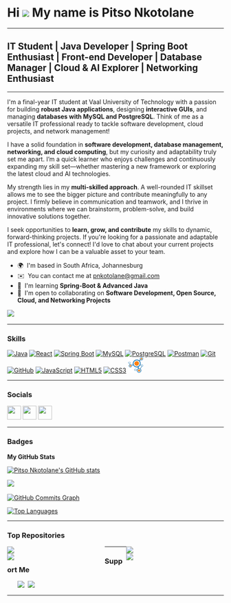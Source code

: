 
# Hi ![](https://user-images.githubusercontent.com/18350557/176309783-0785949b-9127-417c-8b55-ab5a4333674e.gif) My name is **Pitso Nkotolane**
_______________________________________________________________________________________________________________________________________________________________________

## IT Student | Java Developer | Spring Boot Enthusiast | Front-end Developer | Database Manager | Cloud & AI Explorer | Networking Enthusiast
_______________________________________________________________________________________________________________________________________________________________________

I'm a final-year IT student at Vaal University of Technology with a passion for building **robust Java applications**, designing **interactive GUIs**, and managing **databases with MySQL and PostgreSQL**. Think of me as a versatile IT professional ready to tackle software development, cloud projects, and network management! <br />

I have a solid foundation in **software development, database management, networking, and cloud computing**, but my curiosity and adaptability truly set me apart. I’m a quick learner who enjoys challenges and continuously expanding my skill set—whether mastering a new framework or exploring the latest cloud and AI technologies. <br />

My strength lies in my **multi-skilled approach**. A well-rounded IT skillset allows me to see the bigger picture and contribute meaningfully to any project. I firmly believe in communication and teamwork, and I thrive in environments where we can brainstorm, problem-solve, and build innovative solutions together. <br />

I seek opportunities to **learn, grow, and contribute** my skills to dynamic, forward-thinking projects. If you're looking for a passionate and adaptable IT professional, let's connect! I'd love to chat about your current projects and explore how I can be a valuable asset to your team.

* 🌍  I'm based in South Africa, Johannesburg
* ✉️  You can contact me at [pnkotolane@gmail.com](mailto:pnkotolane@gmail.com)
* 🧠  I'm learning **Spring-Boot & Advanced Java**
* 🤝  I'm open to collaborating on **Software Development, Open Source, Cloud, and Networking Projects**

<a href="https://www.github.com/pitsonkotolane" target="_blank" rel="noreferrer"><img
src="https://img.shields.io/github/followers/pitsonkotolane?logo=github&style=for-the-badge&color=3382ed&labelColor=000000" /></a>

---

### Skills

<p align="left">
<a href="https://www.java.com/" target="_blank" rel="noreferrer"><img src="https://raw.githubusercontent.com/danielcranney/readme-generator/main/public/icons/skills/java-colored.svg" width="36" height="36" alt="Java" /></a>
<a href="https://reactjs.org/" target="_blank" rel="noreferrer"><img src="https://raw.githubusercontent.com/danielcranney/readme-generator/main/public/icons/skills/react-colored.svg" width="36" height="36" alt="React" /></a>
<a href="https://spring.io/" target="_blank" rel="noreferrer"><img src="https://raw.githubusercontent.com/danielcranney/readme-generator/main/public/icons/skills/spring-colored.svg" width="36" height="36" alt="Spring Boot" /></a>
<a href="https://www.mysql.com/" target="_blank" rel="noreferrer"><img src="https://raw.githubusercontent.com/danielcranney/readme-generator/main/public/icons/skills/mysql-colored.svg" width="36" height="36" alt="MySQL" /></a>
<a href="https://www.postgresql.org/" target="_blank" rel="noreferrer"><img src="https://raw.githubusercontent.com/danielcranney/readme-generator/main/public/icons/skills/postgresql-colored.svg" width="36" height="36" alt="PostgreSQL" /></a>
<a href="https://www.postman.com/" target="_blank" rel="noreferrer"><img src="https://raw.githubusercontent.com/danielcranney/readme-generator/main/public/icons/skills/postman-colored.svg" width="36" height="36" alt="Postman" /></a>
<a href="https://git-scm.com/" target="_blank" rel="noreferrer"><img src="https://raw.githubusercontent.com/danielcranney/readme-generator/main/public/icons/skills/git-colored.svg" width="36" height="36" alt="Git" /></a>
<a href="https://github.com/" target="_blank" rel="noreferrer"><img src="https://raw.githubusercontent.com/danielcranney/readme-generator/main/public/icons/skills/github-colored.svg" width="36" height="36" alt="GitHub" /></a>
<a href="https://developer.mozilla.org/en-US/docs/Web/JavaScript" target="_blank" rel="noreferrer"><img src="https://raw.githubusercontent.com/danielcranney/readme-generator/main/public/icons/skills/javascript-colored.svg" width="36" height="36" alt="JavaScript" /></a>
<a href="https://developer.mozilla.org/en-US/docs/Web/HTML" target="_blank" rel="noreferrer"><img src="https://raw.githubusercontent.com/danielcranney/readme-generator/main/public/icons/skills/html5-colored.svg" width="36" height="36" alt="HTML5" /></a>
<a href="https://developer.mozilla.org/en-US/docs/Web/CSS" target="_blank" rel="noreferrer"><img src="https://raw.githubusercontent.com/danielcranney/readme-generator/main/public/icons/skills/css3-colored.svg" width="36" height="36" alt="CSS3" /></a>
<a href="https://www.cisco.com/c/en/us/training-events/training-certifications/exams/current-list/ccna.html" target="_blank" rel="noreferrer"><img src="https://raw.githubusercontent.com/devicons/devicon/master/icons/networkx/networkx-original.svg" width="36" height="36" alt="Networking" /></a>
</p>

---

### Socials

<p align="left">
<a href="https://www.linkedin.com/in/pitso-gintos-nkotolane-977297231/" target="_blank" rel="noreferrer"><img src="https://raw.githubusercontent.com/danielcranney/readme-generator/main/public/icons/socials/linkedin.svg" width="32" height="32" /></a>
<a href="https://www.github.com/pitsonkotolane" target="_blank" rel="noreferrer"><img src="https://raw.githubusercontent.com/danielcranney/readme-generator/main/public/icons/socials/github.svg" width="32" height="32" /></a>
<a href="mailto:pnkotolane@gmail.com" target="_blank" rel="noreferrer"><img src="https://raw.githubusercontent.com/danielcranney/readme-generator/main/public/icons/socials/gmail.svg" width="32" height="32" /></a>
</p>

---

### Badges

<b>My GitHub Stats</b>

<a href="https://github.com/pitsonkotolane"><img src="https://github-readme-stats.vercel.app/api?username=pitsonkotolane&show_icons=true&hide=&count_private=true&title_color=3382ed&text_color=ffffff&icon_color=3382ed&bg_color=000000&hide_border=true" alt="Pitso Nkotolane's GitHub stats" /></a>

<a href="https://github.com/pitsonkotolane"><img src="https://github-readme-streak-stats.herokuapp.com/?user=pitsonkotolane&stroke=ffffff&background=000000&ring=3382ed&fire=3382ed&currStreakNum=ffffff&currStreakLabel=3382ed&sideNums=ffffff&sideLabels=ffffff&dates=ffffff&hide_border=true" /></a>

<a href="https://github.com/pitsonkotolane"><img src="https://github-readme-activity-graph.cyclic.app/graph?username=pitsonkotolane&bg_color=000000&color=ffffff&line=3382ed&point=ffffff&area_color=000000&area=true&hide_border=true&custom_title=GitHub%20Commits%20Graph" alt="GitHub Commits Graph" /></a>

<a href="https://github.com/pitsonkotolane" align="left"><img src="https://github-readme-stats.vercel.app/api/top-langs/?username=pitsonkotolane&langs_count=10&title_color=3382ed&text_color=ffffff&icon_color=3382ed&bg_color=000000&hide_border=true&locale=en&custom_title=Top%20Languages" alt="Top Languages" /></a>

---

### Top Repositories

<div width="100%" align="center">
<a href="https://github.com/pitsonkotolane/private-school-management" align="left"><img align="left" width="45%" src="https://github-readme-stats.vercel.app/api/pin/?username=pitsonkotolane&repo=private-school-management&title_color=3382ed&text_color=ffffff&icon_color=3382ed&bg_color=000000&hide_border=true&locale=en" /></a>
<a href="https://github.com/pitsonkotolane/gaming-competition-system" align="right"><img align="right" width="45%" src="https://github-readme-stats.vercel.app/api/pin/?username=pitsonkotolane&repo=gaming-competition-system&title_color=3382ed&text_color=ffffff&icon_color=3382ed&bg_color=000000&hide_border=true&locale=en" /></a>
</div>

<div width="100%" align="center">
<a href="https://github.com/pitsonkotolane/product-sales-system" align="left"><img align="left" width="45%" src="https://github-readme-stats.vercel.app/api/pin/?username=pitsonkotolane&repo=product-sales-system&title_color=3382ed&text_color=ffffff&icon_color=3382ed&bg_color=000000&hide_border=true&locale=en" /></a>
<a href="https://github.com/pitsonkotolane/portfolio" align="right"><img align="right" width="45%" src="https://github-readme-stats.vercel.app/api/pin/?username=pitsonkotolane&repo=portfolio&title_color=3382ed&text_color=ffffff&icon_color=3382ed&bg_color=000000&hide_border=true&locale=en" /></a>
</div>

---

### Support Me

<ul style="list-style-type: none; margin: 0;">
<li style="display: inline-block; margin-right: 0.25rem;"><a href="https://www.buymeacoffee.com/pitsonkotolane"><img src="https://cdn.buymeacoffee.com/buttons/v2/default-yellow.png" width="150"/></a></li>
<li style="display: inline-block; margin-right: 0.25rem;"><a href="https://www.ko-fi.com/pitsonkotolane"><img src="https://storage.ko-fi.com/cdn/kofi2.png?v=3" width="150"/></a></li>
</ul>

---



